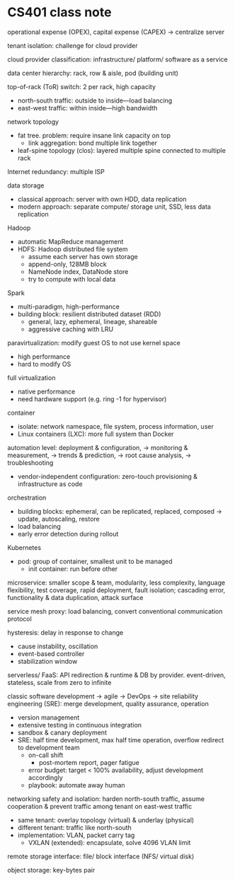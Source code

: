 # CS401 class note

operational expense (OPEX), capital expense (CAPEX) → centralize server

tenant isolation: challenge for cloud provider

cloud provider classification: infrastructure/ platform/ software as a service

data center hierarchy: rack, row & aisle, pod (building unit)

top-of-rack (ToR) switch: 2 per rack, high capacity

- north-south traffic: outside to inside—load balancing
- east-west traffic: within inside—high bandwidth

network topology

- fat tree. problem: require insane link capacity on top
    - link aggregation: bond multiple link together
- leaf-spine topology (clos): layered multiple spine connected to multiple rack

Internet redundancy: multiple ISP

data storage

- classical approach: server with own HDD, data replication
- modern approach: separate compute/ storage unit, SSD, less data replication

Hadoop

- automatic MapReduce management
- HDFS: Hadoop distributed file system
    - assume each server has own storage
    - append-only, 128MB block
    - NameNode index, DataNode store
    - try to compute with local data

Spark

- multi-paradigm, high-performance
- building block: resilient distributed dataset (RDD)
    - general, lazy, ephemeral, lineage, shareable
    - aggressive caching with LRU

paravirtualization: modify guest OS to not use kernel space

- high performance
- hard to modify OS

full virtualization

- native performance
- need hardware support (e.g. ring -1 for hypervisor)

container

- isolate: network namespace, file system, process information, user
- Linux containers (LXC): more full system than Docker

automation level: deployment & configuration, → monitoring & measurement,
→ trends & prediction, → root cause analysis, → troubleshooting

- vendor-independent configuration:
    zero-touch provisioning & infrastructure as code

orchestration

- building blocks: ephemeral, can be replicated, replaced, composed
    → update, autoscaling, restore
- load balancing
- early error detection during rollout

Kubernetes

- pod: group of container, smallest unit to be managed
    - init container: run before other

microservice: smaller scope & team, modularity, less complexity,
    language flexibility, test coverage, rapid deployment, fault isolation;
    cascading error, functionality & data duplication, attack surface

service mesh proxy: load balancing, convert conventional communication protocol

hysteresis: delay in response to change

- cause instability, oscillation
- event-based controller
- stabilization window

serverless/ FaaS: API redirection & runtime & DB by provider.
    event-driven, stateless, scale from zero to infinite

classic software development → agile → DevOps →
    site reliability engineering (SRE):
    merge development, quality assurance, operation

- version management
- extensive testing in continuous integration
- sandbox & canary deployment
- SRE: half time development, max half time operation,
    overflow redirect to development team
    - on-call shift
        - post-mortem report, pager fatigue
    - error budget: target < 100% availability, adjust development accordingly
    - playbook: automate away human

networking safety and isolation: harden north-south traffic,
    assume cooperation & prevent traffic among tenant on east-west traffic

- same tenant: overlay topology (virtual) & underlay (physical)
- different tenant: traffic like north-south
- implementation: VLAN, packet carry tag
    - VXLAN (extended): encapsulate, solve 4096 VLAN limit

remote storage interface: file/ block interface (NFS/ virtual disk)

object storage: key-bytes pair
